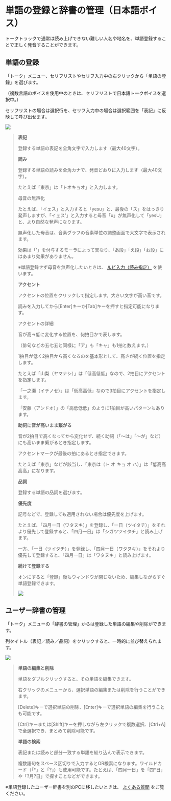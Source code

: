 


単語の登録と辞書の管理（日本語ボイス）
===================


  


 トークトラックで通常は読み上げできない難しい人名や地名を、単語登録することで正しく発音することができます。
   

単語の登録
-----


 「トーク」メニュー、セリフリストやセリフ入力中の右クリックから「単語の登録」を選びます。
   

 （複数言語のボイスを使用中のときは、セリフリストで日本語トークボイスを選択中。）
   

 セリフリストの場合は選択行を、セリフ入力中の場合は選択範囲を「表記」に反映して呼び出せます。
   

  


![](../../image/menu_11_w.png)

  


> **表記**
>   
> 
>  登録する単語の表記を全角文字で入力します（最大40文字）。
>    
> 
>   
> 
> **読み**
>   
> 
>  登録する単語の読みを全角カナで、発音どおりに入力します（最大40文字）。
>    
> 
>  たとえば「東京」は「トオキョオ」と入力します。
>    
> 
> 
> 
>  母音の無声化
>  
> 
>  たとえば、「イェス」と入力すると「yesu」と、最後の「ス」をはっきり発声しますが、「イェス’」と入力すると母音「u」が無声化して「yesU」と、より自然な発声になります。
>    
> 
>  無声化した母音は、音素グラフの音素単位の調整画面で大文字で表示されます。
>    
> 
>  効果は「’」を付与するモーラによって異なり、「あ段」「え段」「お段」にはあまり効果がありません。
>    
> 
>  ※単語登録せず母音を無声化したいときは、
>  [ルビ入力（読み指定）](https://cevio.jp/guide/cevio_ai/talktrack/talk_01/) 
>  を使います。
>  
> 
> 
> 
> **アクセント**
>   
> 
>  アクセントの位置をクリックして指定します。大きい文字が高い音です。
>    
> 
>  読みを入力してから\[Enter]キーか\[Tab]キーを押すと指定可能になります。
>    
> 
> 
> 
>  アクセントの詳細
>  
> 
>  音が高→低に変化する位置を、何拍目かで表します。
>    
> 
>  （俳句などの五七五と同様に「ア」も「キャ」も1拍と数えます。）
>    
> 
>  1拍目が低く2拍目から高くなるのを基本形として、高さが続く位置を指定します。
>    
> 
>  たとえば「山梨（ヤマナシ）」は「低高低低」なので、2拍目にアクセントを指定します。
>    
> 
>  「一之瀬（イチノセ）」は「低高高低」なので3拍目にアクセントを指定します。
>    
> 
>  「安藤（アンドオ）」の「高低低低」のように1拍目が高いパターンもあります。
>  
> 
> 
> 
> **助詞に音が高いまま繋がる**
>   
> 
>  音が2拍目で高くなってから変化せず、続く助詞（「～は」「～が」など）にも高いまま繋がるとき指定します。
>    
> 
>  アクセントマークが最後の拍にあるとき指定できます。
>    
> 
>  たとえば「東京」などが該当し、「東京は（ト オ キョ オ ハ）」は「低高高高高」になります。
>    
> 
>   
> 
> **品詞**
>   
> 
>  登録する単語の品詞を選びます。
>    
> 
>   
> 
> **優先度**
>   
> 
>  記号などで、登録しても適用されない場合は優先度を上げます。
>    
> 
>  たとえば、「四月一日（ワタヌキ）」を登録し、「一日（ツイタチ）」をそれより優先して登録すると、「四月一日」は「シガツツイタチ」と読み上げます。
>    
> 
>  一方、「一日（ツイタチ）」を登録し、「四月一日（ワタヌキ）」をそれより優先して登録すると、「四月一日」は「ワタヌキ」と読み上げます。
>    
> 
>   
> 
> **続けて登録する**
>   
> 
>  オンにすると「登録」後もウィンドウが閉じないため、編集しながらすぐ単語登録できます。
>    
> 
> 
> ![](../../image/V8.2_word_regist.png)


ユーザー辞書の管理
---------


 「トーク」メニューの「辞書の管理」からは登録した単語の編集や削除ができます。
   

 列タイトル（表記／読み／品詞）をクリックすると、一時的に並び替えられます。
   

  


![](../../image/menu_09_w.png)

  


> **単語の編集と削除**
>   
> 
>  単語をダブルクリックすると、その単語を編集できます。
>    
> 
>  右クリックのメニューから、選択単語の編集または削除を行うことができます。
>    
> 
>  \[Delete]キーで選択単語の削除、\[Enter]キーで選択単語の編集を行うことも可能です。
>    
> 
>  \[Ctrl]キーまたは\[Shift]キーを押しながら左クリックで複数選択、\[Ctrl\+A]で全選択でき、まとめて削除可能です。
>    
> 
>   
> 
> **単語の検索**
>   
> 
>  表記または読みと部分一致する単語を絞り込んで表示できます。
>    
> 
>  複数語句をスペース区切りで入力するとOR検索になります。ワイルドカード（「\*」と「?」）も使用可能です。たとえば、「四月一日」を「四\*日」や「?月?日」で探すことなどができます。


  

 ※単語登録したユーザー辞書を別のPCに移したいときは、
 [よくある質問](https://cevio.jp/guide/cevio_ai/faq/) 
 をご覧ください。
   






